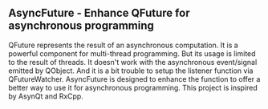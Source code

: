 ## AsyncFuture - Enhance QFuture for asynchronous programming

QFuture represents the result of an asynchronous computation. It is a powerful component for multi-thread programming. But its usage is limited to the result of threads. It doesn't work with the asynchronous event/signal emitted by QObject. And it is a bit trouble to setup the listener function via QFutureWatcher. AsyncFuture is designed to enhance the function to offer a better way to use it for asynchronous programming. This project is inspired by AsynQt and RxCpp. 
